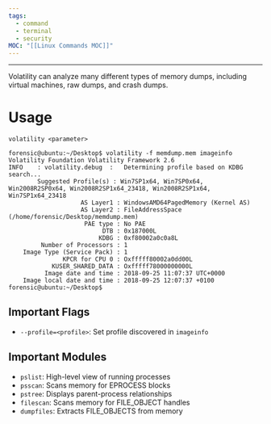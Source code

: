 ```yaml
---
tags:
  - command
  - terminal
  - security
MOC: "[[Linux Commands MOC]]"
---
```

- - -

Volatility can analyze many different types of memory dumps, including virtual machines, raw dumps, and crash dumps.

# Usage

`volatility <parameter>`

```shell
forensic@ubuntu:~/Desktop$ volatility -f memdump.mem imageinfo
Volatility Foundation Volatility Framework 2.6
INFO    : volatility.debug  :   Determining profile based on KDBG search...
        Suggested Profile(s) : Win7SP1x64, Win7SP0x64, Win2008R2SP0x64, Win2008R2SP1x64_23418, Win2008R2SP1x64, Win7SP1x64_23418
                    AS Layer1 : WindowsAMD64PagedMemory (Kernel AS)
                    AS Layer2 : FileAddressSpace (/home/forensic/Desktop/memdump.mem)
                     PAE type : No PAE
                          DTB : 0x187000L
                         KDBG : 0xf80002a0c0a8L
         Number of Processors : 1
    Image Type (Service Pack) : 1
               KPCR for CPU 0 : Oxfffff80002a0dd00L
            KUSER_SHARED_DATA : Oxfffff78000000000L
          Image date and time : 2018-09-25 11:07:37 UTC+0000
    Image local date and time : 2018-09-25 12:07:37 +0100
forensic@ubuntu:~/Desktop$
```

## Important Flags

- `--profile=<profile>`: Set profile discovered in `imageinfo`

## Important Modules

- `pslist`: High-level view of running processes
- `psscan`: Scans memory for EPROCESS blocks
- `pstree`: Displays parent-process relationships
- `filescan`: Scans memory for FILE_OBJECT handles
- `dumpfiles`: Extracts FILE_OBJECTS from memory